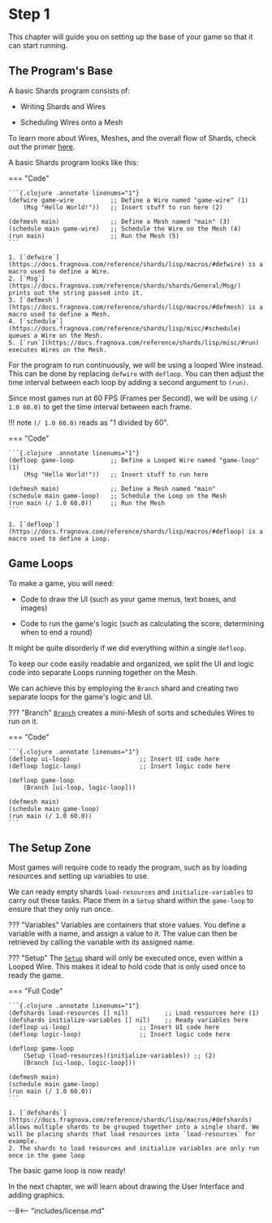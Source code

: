 # Step 1

This chapter will guide you on setting up the base of your game so that it can start running.

## The Program's Base

A basic Shards program consists of:

- Writing Shards and Wires

- Scheduling Wires onto a Mesh

To learn more about Wires, Meshes, and the overall flow of Shards, check out the primer [here](https://docs.fragnova.com/learn/shards/).

A basic Shards program looks like this:

=== "Code"
    
    ```{.clojure .annotate linenums="1"}
    (defwire game-wire          ;; Define a Wire named "game-wire" (1)
        (Msg "Hello World!"))   ;; Insert stuff to run here (2)

    (defmesh main)              ;; Define a Mesh named "main" (3)
    (schedule main game-wire)   ;; Schedule the Wire on the Mesh (4)
    (run main)                  ;; Run the Mesh (5)
    ```

    1. [`defwire`](https://docs.fragnova.com/reference/shards/lisp/macros/#defwire) is a macro used to define a Wire.
    2. [`Msg`](https://docs.fragnova.com/reference/shards/shards/General/Msg/) prints out the string passed into it.
    3. [`defmesh`](https://docs.fragnova.com/reference/shards/lisp/macros/#defmesh) is a macro used to define a Mesh.
    4. [`schedule`](https://docs.fragnova.com/reference/shards/lisp/misc/#schedule) queues a Wire on the Mesh.
    5. [`run`](https://docs.fragnova.com/reference/shards/lisp/misc/#run) executes Wires on the Mesh.

For the program to run continuously, we will be using a looped Wire instead. This can be done by replacing `defwire` with `defloop`. You can then adjust the time interval between each loop by adding a second argument to `(run)`.

Since most games run at 60 FPS (Frames per Second), we will be using `(/ 1.0 60.0)`  to get the time interval between each frame.

!!! note
    `(/ 1.0 60.0)` reads as "1 divided by 60".

=== "Code"
    
    ```{.clojure .annotate linenums="1"}
    (defloop game-loop          ;; Define a Looped Wire named "game-loop" (1)
        (Msg "Hello World!"))   ;; Insert stuff to run here 

    (defmesh main)              ;; Define a Mesh named "main"
    (schedule main game-loop)   ;; Schedule the Loop on the Mesh
    (run main (/ 1.0 60.0))     ;; Run the Mesh
    ```

    1. [`defloop`](https://docs.fragnova.com/reference/shards/lisp/macros/#defloop) is a macro used to define a Loop.

## Game Loops 

To make a game, you will need:

- Code to draw the UI (such as your game menus, text boxes, and images)

- Code to run the game's logic (such as calculating the score, determining when to end a round)

It might be quite disorderly if we did everything within a single `defloop`. 

To keep our code easily readable and organized, we split the UI and logic code into separate Loops running together on the Mesh. 

We can achieve this by employing the `Branch` shard and creating two separate loops for the game's logic and UI.

??? "Branch"
    [`Branch`](https://docs.fragnova.com/reference/shards/shards/General/Branch/) creates a mini-Mesh of sorts and schedules Wires to run on it.

=== "Code"
    
    ```{.clojure .annotate linenums="1"}
    (defloop ui-loop)                   ;; Insert UI code here
    (defloop logic-loop)                ;; Insert logic code here

    (defloop game-loop
        (Branch [ui-loop, logic-loop]))

    (defmesh main)
    (schedule main game-loop)
    (run main (/ 1.0 60.0))
    ```

## The Setup Zone

Most games will require code to ready the program, such as by loading resources and setting up variables to use. 

We can ready empty shards `load-resources` and `initialize-variables` to carry out these tasks. Place them in a `Setup` shard within the `game-loop` to ensure that they only run once.

??? "Variables"
    Variables are containers that store values. You define a variable with a name, and assign a value to it. The value can then be retrieved by calling the variable with its assigned name.

??? "Setup"
    The [`Setup`](https://docs.fragnova.com/reference/shards/shards/General/Once/) shard will only be executed once, even within a Looped Wire. This makes it ideal to hold code that is only used once to ready the game. 

=== "Full Code"
    
    ```{.clojure .annotate linenums="1"}
    (defshards load-resources [] nil)          ;; Load resources here (1)
    (defshards initialize-variables [] nil)    ;; Ready variables here
    (defloop ui-loop)                   ;; Insert UI code here
    (defloop logic-loop)                ;; Insert logic code here

    (defloop game-loop
        (Setup (load-resources)(initialize-variables)) ;; (2)
        (Branch [ui-loop, logic-loop]))

    (defmesh main)
    (schedule main game-loop)
    (run main (/ 1.0 60.0))
    ```

    1. [`defshards`](https://docs.fragnova.com/reference/shards/lisp/macros/#defshards) allows multiple shards to be grouped together into a single shard. We will be placing shards that load resources into `load-resources` for example.
    2. The shards to load resources and initialize variables are only run once in the game loop

The basic game loop is now ready!

In the next chapter, we will learn about drawing the User Interface and adding graphics.

--8<-- "includes/license.md"

